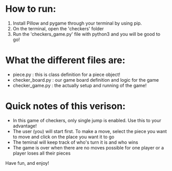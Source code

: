 # How to run:
1. Install Pillow and pygame through your terminal by using pip.
2. On the terminal, open the 'checkers' folder
3. Run the 'checkers_game.py' file with python3 and you will be good to go!

# What the different files are:
* piece.py : this is class definition for a piece object!
* checker_board.py : our game board definition and logic for the game
* checker_game.py : the actually setup and running of the game!

# Quick notes of this verison:
* In this game of checkers, only single jump is enabled. Use this to your advantage!
* The user (you) will start first. To make a move, select the piece you want to move and click on the place you want it to go
* The teminal will keep track of who's turn it is and who wins
* The game is over when there are no moves possible for one player or a player loses all their pieces

Have fun, and enjoy!